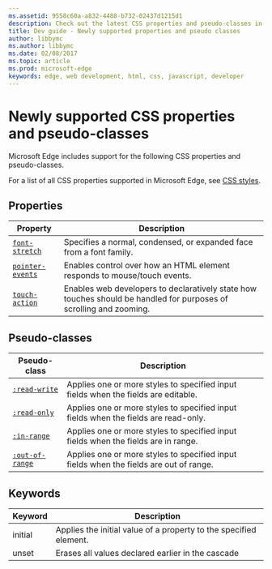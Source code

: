 ```yaml
---
ms.assetid: 9558c60a-a832-4488-b732-02437d1215d1
description: Check out the latest CSS properties and pseudo-classes in Microsoft Edge.
title: Dev guide - Newly supported properties and pseudo classes
author: libbymc
ms.author: libbymc
ms.date: 02/08/2017
ms.topic: article
ms.prod: microsoft-edge
keywords: edge, web development, html, css, javascript, developer
---
```


# Newly supported CSS properties and pseudo-classes

Microsoft Edge includes support for the following CSS properties and pseudo-classes.

For a list of all CSS properties supported in Microsoft Edge, see [CSS styles](https://developer.microsoft.com/en-us/microsoft-edge/platform/documentation/apireference/cssstyles/).


## Properties

| Property  | Description | 
|-------------|-----------------|
[`font-stretch`](https://msdn.microsoft.com/library/jj127324(v=vs.85).aspx) | Specifies a normal, condensed, or expanded face from a font family.
[`pointer-events`](https://msdn.microsoft.com/library/ff972269(v=vs.85).aspx) | Enables control over how an HTML element responds to mouse/touch events. 
[`touch-action`](https://msdn.microsoft.com/library/windows/apps/Hh767313.aspx) | Enables web developers to declaratively state how touches should be handled for purposes of scrolling and zooming.


## Pseudo-classes

| Pseudo-class  | Description | 
|-------------|-----------------|
[`:read-write`](https://msdn.microsoft.com/library/mt574723(v=vs.85).aspx) | Applies one or more styles to specified input fields when the fields are editable.
[`:read-only`](https://msdn.microsoft.com/library/mt574722(v=vs.85).aspx) | Applies one or more styles to specified input fields when the fields are read-only.
[`:in-range`](https://msdn.microsoft.com/library/mt574720(v=vs.85).aspx) | Applies one or more styles to specified input fields when the fields are in range.
[`:out-of-range`](https://msdn.microsoft.com/library/mt574721(v=vs.85).aspx) | Applies one or more styles to specified input fields when the fields are out of range.

## Keywords
| Keyword  | Description | 
|-------------|-----------------|
initial | Applies the initial value of a property to the specified element.
unset | Erases all values declared earlier in the cascade
